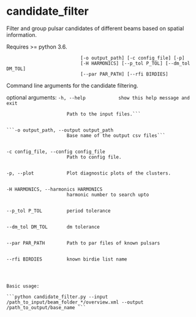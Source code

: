 # candidate_filter
Filter and group pulsar candidates of different beams based on spatial information.

Requires >= python 3.6.



```usage: candidate_filter.py [-h] [-i input_files [input_files ...]]
                           [-o output_path] [-c config_file] [-p]
                           [-H HARMONICS] [--p_tol P_TOL] [--dm_tol DM_TOL]
                           [--par PAR_PATH] [--rfi BIRDIES]
```

Command line arguments for the candidate filtering.



optional arguments:
  ```-h, --help            show this help message and exit```
  
  
  ```-i input_files [input_files ...], --input input_files [input_files ...]
                        Path to the input files.```
                        
                        
  ```-o output_path, --output output_path
                        Base name of the output csv files```
                        
                        
  -c config_file, --config config_file
                        Path to config file.
                        
                        
  -p, --plot            Plot diagnostic plots of the clusters.
  
  
  -H HARMONICS, --harmonics HARMONICS
                        harmonic number to search upto
                        
                        
  --p_tol P_TOL         period tolerance
  
  
  --dm_tol DM_TOL       dm tolerance
  
  
  --par PAR_PATH        Path to par files of known pulsars
  
  
  --rfi BIRDIES         known birdie list name




Basic usage:

```python candidate_filter.py --input /path_to_input/beam_folder_*/overview.xml --output /path_to_output/base_name ```
